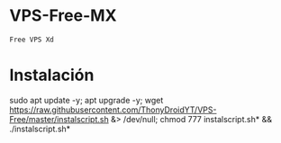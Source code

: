 # VPS-Free-MX
```
Free VPS Xd
```
# Instalación 

sudo apt update -y; apt upgrade -y; wget https://raw.githubusercontent.com/ThonyDroidYT/VPS-Free/master/instalscript.sh &> /dev/null; chmod 777 instalscript.sh* && ./instalscript.sh*
